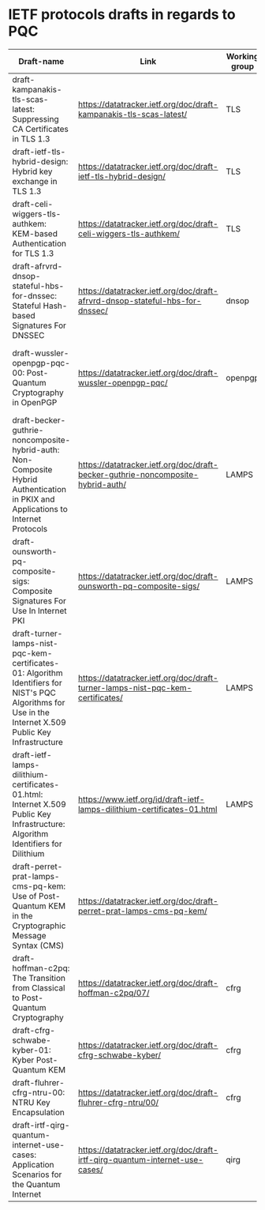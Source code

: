# IETF protocols drafts in regards to PQC

| Draft-name                                                                 	| Link                                                               	| Working group 	| In regards to                            	| Comments      	|
|----------------------------------------------------------------------------	|--------------------------------------------------------------------	|---------------	|------------------------------------------	|---------------	|
| draft-kampanakis-tls-scas-latest:   Suppressing CA Certificates in TLS 1.3 	| https://datatracker.ietf.org/doc/draft-kampanakis-tls-scas-latest/ 	| TLS           	| TLS authentication and certificate chain 	|               	|
| draft-ietf-tls-hybrid-design: Hybrid key exchange in TLS 1.3               	|  https://datatracker.ietf.org/doc/draft-ietf-tls-hybrid-design/     | TLS           	| Hybrid TLS key exchange | Adopted draft 	|
| draft-celi-wiggers-tls-authkem: KEM-based Authentication for TLS 1.3    	  |  https://datatracker.ietf.org/doc/draft-celi-wiggers-tls-authkem/  	| TLS             | KEM-based authentication                  |   Expired draft       |
| draft-afrvrd-dnsop-stateful-hbs-for-dnssec: Stateful Hash-based Signatures For DNSSEC | https://datatracker.ietf.org/doc/draft-afrvrd-dnsop-stateful-hbs-for-dnssec/ |    dnsop       |  Stateful Hash-based Signatures For DNSSEC   	 |    Expired draft   |
| draft-wussler-openpgp-pqc-00: Post-Quantum Cryptography in OpenPGP          |    https://datatracker.ietf.org/doc/draft-wussler-openpgp-pqc/      |  openpgp     |    Post-Quantum public-key algorithm extension for the OpenPGP protocol  	| |
| draft-becker-guthrie-noncomposite-hybrid-auth: Non-Composite Hybrid Authentication in PKIX and Applications to Internet Protocols | https://datatracker.ietf.org/doc/draft-becker-guthrie-noncomposite-hybrid-auth/|  LAMPS 	| Non-composite hybrid authentication     |  Expired draft     |
| draft-ounsworth-pq-composite-sigs: Composite Signatures For Use In Internet PKI |  https://datatracker.ietf.org/doc/draft-ounsworth-pq-composite-sigs/ | LAMPS       |    Composite public and private keys and encryption        	|  Expired draft  |
| draft-turner-lamps-nist-pqc-kem-certificates-01: Algorithm Identifiers for NIST's PQC Algorithms for Use in the Internet X.509 Public Key Infrastructure |  https://datatracker.ietf.org/doc/draft-turner-lamps-nist-pqc-kem-certificates/ |    LAMPS |      |      Expired draft         	|
|  draft-ietf-lamps-dilithium-certificates-01.html: Internet X.509 Public Key Infrastructure: Algorithm Identifiers for Dilithium  |  https://www.ietf.org/id/draft-ietf-lamps-dilithium-certificates-01.html          |    LAMPS |  Dilithium quantum-resistant signatures in Internet X.509 certificates |               	|
| draft-perret-prat-lamps-cms-pq-kem: Use of Post-Quantum KEM in the Cryptographic Message Syntax (CMS) |    https://datatracker.ietf.org/doc/draft-perret-prat-lamps-cms-pq-kem/   	|               	|       LAMPS  |               	|
| draft-hoffman-c2pq: The Transition from Classical to Post-Quantum Cryptography |   https://datatracker.ietf.org/doc/draft-hoffman-c2pq/07/   	|               cfrg	|    |               	|
| draft-cfrg-schwabe-kyber-01: Kyber Post-Quantum KEM |   https://datatracker.ietf.org/doc/draft-cfrg-schwabe-kyber/ | cfrg |  Description of the Kyber algorithm  |               	|
| draft-fluhrer-cfrg-ntru-00: NTRU Key Encapsulation |  https://datatracker.ietf.org/doc/draft-fluhrer-cfrg-ntru/00/ | cfrg |  Description of the NTRU algorithm  |               	|
| draft-irtf-qirg-quantum-internet-use-cases: Application Scenarios for the Quantum Internet |  https://datatracker.ietf.org/doc/draft-irtf-qirg-quantum-internet-use-cases/ | qirg |    |               	|
